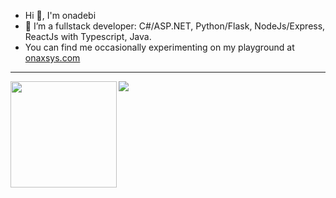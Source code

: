 - Hi 👋, I'm onadebi
- 👀 I’m a fullstack developer: C#/ASP.NET, Python/Flask, NodeJs/Express, ReactJs with Typescript, Java.
- You can find me occasionally experimenting on my playground at <a href="https://onaxsys.com" target="_blank">onaxsys.com</a>
---

<div>
  <img height="170" align="left" src="https://github-readme-stats.vercel.app/api?username=onadebi&count_private=true&include_all_commits=true" />
  <img src="https://github-readme-stats.vercel.app/api/top-langs/?username=onadebi&layout=compact" />
</div>

<!---
onadebi/onadebi is a ✨ special ✨ repository because its `README.md` (this file) appears on your GitHub profile.
You can click the Preview link to take a look at your changes.
--->
